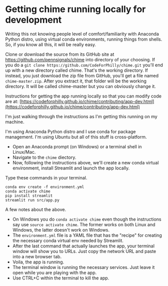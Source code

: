 Getting chime running locally for development
=============================================

Writing this not knowing people level of comfort/familiarity with Anaconda Python distro,
using virtual conda environments, running things from shells. So, if you know all
this, it will be really easy.

Clone or download the source from its GitHub site at https://github.com/pennsignals/chime
into directory of your choosing. If you do a `git clone https://github.com/CodeForPhilly/chime.git`
you'll end up with a new directory called chime. That's the working directory. If
instead, you just download the zip file from GitHub, you'll get a file named
`chime-master.zip`. After you extract it, that folder will be the working directory. It
will be called chime-master but you can obviously change it.

Instructions for getting the app running locally so that you can modify code are at: [https://codeforphilly.github.io/chime/contributing/app-dev.html](https://codeforphilly.github.io/chime/contributing/app-dev.html)

I'm just walking through the instructions as I'm getting this running on my machine.

I'm using Anaconda Python distro and I use conda for package management. I'm using
Ubuntu but all of this stuff is cross-platform.

* Open an Anaconda prompt (on Windows) or a terminal shell in Linux/Mac.
* Navigate to the `chime` diectory.
* Now, following the instructions above, we'll create a new conda virtual environment, install Streamlit and launch the app locally.

Type these commands in your terminal.

    conda env create -f environment.yml
    conda activate chime
    pip install streamlit
    streamlit run src/app.py
    
A few notes about the above. 

* On Windows you do `conda activate chime` even though the instructions say use `source activate chime`. The former works on both Linux and Windows, the latter doesn't work on Windows.
* The `environment.yml` file is a YAML file that has the "recipe" for creating the necessary conda virtual env needed by Streamlit.
* After the last command that actually launches the app, your terminal window will show you to URLs. Just copy the network URL and paste into a new browser tab.
* Voila, the app is running. 
* The terminal window is running the necessary services. Just leave it open while you are playing with the app.
* Use CTRL+C within the terminal to kill the app.

